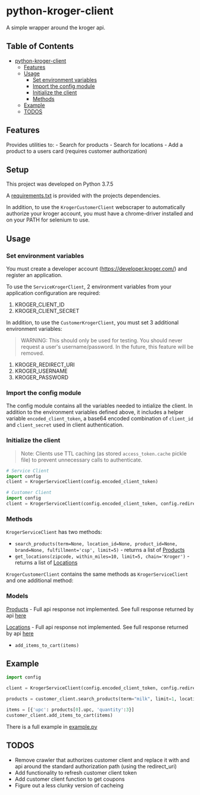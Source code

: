 # python-kroger-client

A simple wrapper around the kroger api.

## Table of Contents

* [python-kroger-client](#python-kroger-client)
  * [Features](#features)
  * [Usage](#usage)
    * [Set environment variables](#set-environment-variables)
    * [Import the config module](#import-the-config-module)
    * [Initialize the client](#initialize-the-client)
    * [Methods](#methods)
  * [Example](#example)
  * [TODOS](#todos)

## Features

Provides utilities to:
    - Search for products
    - Search for locations
    - Add a product to a users card (requires customer authorization)

## Setup

This project was developed on Python 3.7.5

A [requirements.txt](./requirements.txt) is provided with the projects dependencies.

In addition, to use the `KrogerCustomerClient` webscraper to automatically authorize your kroger account, you must have a chrome-driver installed and on your PATH for selenium to use.

## Usage

### Set environment variables

You must create a developer account (https://developer.kroger.com/) and register an application.

To use the `ServiceKrogerClient`, 2 environment variables from your application configuration are required:

1. KROGER_CLIENT_ID
1. KROGER_CLIENT_SECRET

In addition, to use the `CustomerKrogerClient`, you must set 3 additional environment variables:
> WARNING: This should only be used for testing.  You should never request a user's username/password.  In the future, this feature will be removed.

1. KROGER_REDIRECT_URI
1. KROGER_USERNAME
1. KROGER_PASSWORD

### Import the config module

The config module contains all the variables needed to intialize the client.  In addition to the environment variables defined above, it includes a helper variable `encoded_client_token`, a base64 encoded combination of `client_id` and `client_secret` used in client authentication.

### Initialize the client

> Note: Clients use TTL caching (as stored `access_token.cache` pickle file) to prevent unnecessary calls to authenticate.

```python
# Service Client
import config
client = KrogerServiceClient(config.encoded_client_token)
```

```python
# Customer Client
import config
client = KrogerServiceClient(config.encoded_client_token, config.redirect_uri, config.customer_username, config.customer_password)
```

### Methods

`KrogerServiceClient` has two methods:

* `search_products(term=None, location_id=None, product_id=None, brand=None, fulfillment='csp', limit=5)` - returns a list of [Products](./models/product.py)
* `get_locations(zipcode, within_miles=10, limit=5, chain='Kroger')` - returns a list of [Locations](./models/location.py)

`KrogerCustomerClient` contains the same methods as `KrogerServiceClient` and one additional method:

### Models

[Products](./models/product.py) - Full api response not implemented.  See full response returned by api [here](./docs/api_responses/products.json)

[Locations](./models/location.py) - Full api response not implemented.  See full response returned by api [here](./docs/api_responses/locations.json)

* `add_items_to_cart(items)`

## Example

```python
import config

client = KrogerServiceClient(config.encoded_client_token, config.redirect_uri, config.customer_username, config.customer_password)

products = customer_client.search_products(term="milk", limit=1, location_id='02600845')

items = [{'upc': products[0].upc, 'quantity':3}]
customer_client.add_items_to_cart(items)
```

There is a full example in [example.py](./example.py)

## TODOS

* Remove crawler that authorizes customer client and replace it with and api around the standard authorization path (using the redirect_uri)
* Add functionality to refresh customer client token
* Add customer client function to get coupons
* Figure out a less clunky version of cacheing
